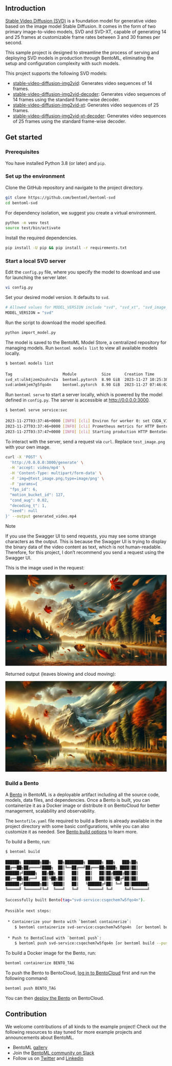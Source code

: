 ## Introduction

[Stable Video Diffusion (SVD)](https://stability.ai/news/stable-video-diffusion-open-ai-video-model) is a foundation model for generative video based on the image model Stable Diffusion. It comes in the form of two primary image-to-video models, SVD and SVD-XT, capable of generating 14 and 25 frames at customizable frame rates between 3 and 30 frames per second.

This sample project is designed to streamline the process of serving and deploying SVD models in production through BentoML, eliminating the setup and configuration complexity with such models.

This project supports the following SVD models:

- [stable-video-diffusion-img2vid](https://huggingface.co/stabilityai/stable-video-diffusion-img2vid/blob/main/svd.safetensors): Generates video sequences of 14 frames.
- [stable-video-diffusion-img2vid-decoder](https://huggingface.co/stabilityai/stable-video-diffusion-img2vid/blob/main/svd_image_decoder.safetensors): Generates video sequences of 14 frames using the standard frame-wise decoder.
- [stable-video-diffusion-img2vid-xt](https://huggingface.co/stabilityai/stable-video-diffusion-img2vid-xt/blob/main/svd_xt.safetensors): Generates video sequences of 25 frames.
- [stable-video-diffusion-img2vid-xt-decoder](https://huggingface.co/stabilityai/stable-video-diffusion-img2vid-xt/blob/main/svd_xt_image_decoder.safetensors): Generates video sequences of 25 frames using the standard frame-wise decoder.

## Get started

### Prerequisites

You have installed Python 3.8 (or later) and `pip`.

### Set up the environment

Clone the GitHub repository and navigate to the project directory.

```bash
git clone https://github.com/bentoml/bentoml-svd
cd bentoml-svd
```

For dependency isolation, we suggest you create a virtual environment.

```bash
python -m venv test
source test/bin/activate
```

Install the required dependencies.

```bash
pip install -U pip && pip install -r requirements.txt
```

### Start a local SVD server

Edit the `config.py` file, where you specify the model to download and use for launching the server later.

```bash
vi config.py
```

Set your desired model version. It defaults to `svd`.

```bash
# Allowed values for MODEL_VERSION include "svd", "svd_xt", "svd_image_decoder", and "svd_xt_image_decoder"
MODEL_VERSION = "svd"
```

Run the script to download the model specified.

```bash
python import_model.py
```

The model is saved to the BentoML Model Store, a centralized repository for managing models. Run `bentoml models list` to view all available models locally.

```bash
$ bentoml models list

Tag                      Module           Size      Creation Time
svd_xt:ulk4jzem2suhrv2a  bentoml.pytorch  8.90 GiB  2023-11-27 10:25:38
svd:anbmkjem7g5fqo4n     bentoml.pytorch  8.90 GiB  2023-11-27 07:46:02
```

Run `bentoml serve` to start a server locally, which is powered by the model defined in `config.py`. The server is accessible at http://0.0.0.0:3000.

```bash
$ bentoml serve service:svc

2023-11-27T03:37:46+0000 [INFO] [cli] Environ for worker 0: set CUDA_VISIBLE_DEVICES to 0
2023-11-27T03:37:46+0000 [INFO] [cli] Prometheus metrics for HTTP BentoServer from "service:svc" can be accessed at http://localhost:3000/metrics.
2023-11-27T03:37:47+0000 [INFO] [cli] Starting production HTTP BentoServer from "service:svc" listening on http://0.0.0.0:3000 (Press CTRL+C to quit)
```

To interact with the server, send a request via `curl`. Replace `test_image.png` with your own image.

```bash
curl -X 'POST' \
  'http://0.0.0.0:3000/generate' \
  -H 'accept: video/mp4' \
  -H 'Content-Type: multipart/form-data' \
  -F 'img=@test_image.png;type=image/png' \
  -F 'params={
  "fps_id": 6,
  "motion_bucket_id": 127,
  "cond_aug": 0.02,
  "decoding_t": 1,
  "seed": null
}' --output generated_video.mp4
```

> [!NOTE]
> If you use the Swagger UI to send requests, you may see some strange characters as the output. This is because the Swagger UI is trying to display the binary data of the video content as text, which is not human-readable. Therefore, for this project, I don’t recommend you send a request using the Swagger UI.

This is the image used in the request:

![sample](/assets/sample.png)

Returned output (leaves blowing and cloud moving):

![output-image](/assets/output.gif)

### Build a Bento

A [Bento](https://docs.bentoml.com/en/latest/concepts/bento.html) in BentoML is a deployable artifact including all the source code, models, data files, and dependencies. Once a Bento is built, you can containerize it as a Docker image or distribute it on BentoCloud for better management, scalability and observability.

The `bentofile.yaml` file required to build a Bento is already available in the project directory with some basic configurations, while you can also customize it as needed. See [Bento build options](https://docs.bentoml.com/en/latest/concepts/bento.html#bento-build-options) to learn more.

To build a Bento, run:

```bash
$ bentoml build

██████╗ ███████╗███╗   ██╗████████╗ ██████╗ ███╗   ███╗██╗
██╔══██╗██╔════╝████╗  ██║╚══██╔══╝██╔═══██╗████╗ ████║██║
██████╔╝█████╗  ██╔██╗ ██║   ██║   ██║   ██║██╔████╔██║██║
██╔══██╗██╔══╝  ██║╚██╗██║   ██║   ██║   ██║██║╚██╔╝██║██║
██████╔╝███████╗██║ ╚████║   ██║   ╚██████╔╝██║ ╚═╝ ██║███████╗
╚═════╝ ╚══════╝╚═╝  ╚═══╝   ╚═╝    ╚═════╝ ╚═╝     ╚═╝╚══════╝

Successfully built Bento(tag="svd-service:csqechem7w5fqo4n").

Possible next steps:

 * Containerize your Bento with `bentoml containerize`:
    $ bentoml containerize svd-service:csqechem7w5fqo4n  [or bentoml build --containerize]

 * Push to BentoCloud with `bentoml push`:
    $ bentoml push svd-service:csqechem7w5fqo4n [or bentoml build --push]
```

To build a Docker image for the Bento, run:

```bash
bentoml containerize BENTO_TAG
```

To push the Bento to BentoCloud, [log in to BentoCloud](https://docs.bentoml.com/en/latest/bentocloud/how-tos/manage-access-token.html) first and run the following command:

```bash
bentoml push BENTO_TAG
```

You can then [deploy the Bento](https://docs.bentoml.com/en/latest/bentocloud/how-tos/deploy-bentos.html) on BentoCloud.

## Contribution

We welcome contributions of all kinds to the example project! Check out the following resources to stay tuned for more example projects and announcements about BentoML.

- BentoML [gallery](https://www.bentoml.com/gallery)
- Join the [BentoML community on Slack](https://l.bentoml.com/join-slack)
- Follow us on [Twitter](https://twitter.com/bentomlai) and [Linkedin](https://www.linkedin.com/company/bentoml/)